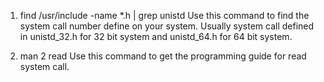 1. find /usr/include -name *.h | grep unistd
	Use this command to find the system call number define on your system. Usually system call defined in unistd_32.h for 32 bit system and unistd_64.h for 64 bit system.

2. man 2 read
	Use this command to get the programming guide for read system call.

